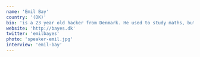 ```yaml
---
name: 'Emil Bay'
country: '(DK)'
bio: 'is a 23 year old hacker from Denmark. He used to study maths, but quickly dropped out to work on software. He worked at a HPC lab, at an agency and at newspaper as a data journalist. Now working on Hyperjournal and an AgTech startup.'
website: 'http://bayes.dk'
twitter: 'emilbayes'
photo: 'speaker-emil.jpg'
interview: 'emil-bay'
---
```


